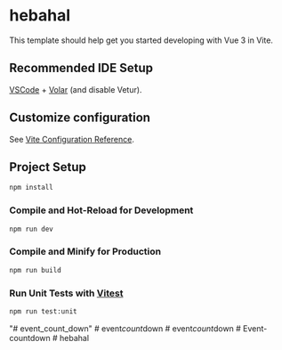 # hebahal

This template should help get you started developing with Vue 3 in Vite.

## Recommended IDE Setup

[VSCode](https://code.visualstudio.com/) + [Volar](https://marketplace.visualstudio.com/items?itemName=Vue.volar) (and disable Vetur).

## Customize configuration

See [Vite Configuration Reference](https://vitejs.dev/config/).

## Project Setup

```sh
npm install
```

### Compile and Hot-Reload for Development

```sh
npm run dev
```

### Compile and Minify for Production

```sh
npm run build
```

### Run Unit Tests with [Vitest](https://vitest.dev/)

```sh
npm run test:unit
```
"# event_count_down" 
#   e v e n t _ c o u n t _ d o w n  
 #   e v e n t _ c o u n t _ d o w n  
 #   E v e n t - c o u n t d o w n  
 #   h e b a h a l  
 
